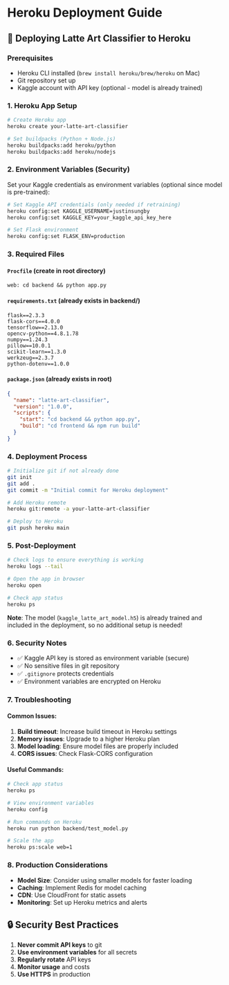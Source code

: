 # Heroku Deployment Guide

## 🚀 Deploying Latte Art Classifier to Heroku

### Prerequisites
- Heroku CLI installed (`brew install heroku/brew/heroku` on Mac)
- Git repository set up
- Kaggle account with API key (optional - model is already trained)

### 1. Heroku App Setup

```bash
# Create Heroku app
heroku create your-latte-art-classifier

# Set buildpacks (Python + Node.js)
heroku buildpacks:add heroku/python
heroku buildpacks:add heroku/nodejs
```

### 2. Environment Variables (Security)

Set your Kaggle credentials as environment variables (optional since model is pre-trained):

```bash
# Set Kaggle API credentials (only needed if retraining)
heroku config:set KAGGLE_USERNAME=justinsungby
heroku config:set KAGGLE_KEY=your_kaggle_api_key_here

# Set Flask environment
heroku config:set FLASK_ENV=production
```

### 3. Required Files

#### `Procfile` (create in root directory)
```
web: cd backend && python app.py
```

#### `requirements.txt` (already exists in backend/)
```
flask==2.3.3
flask-cors==4.0.0
tensorflow==2.13.0
opencv-python==4.8.1.78
numpy==1.24.3
pillow==10.0.1
scikit-learn==1.3.0
werkzeug==2.3.7
python-dotenv==1.0.0
```

#### `package.json` (already exists in root)
```json
{
  "name": "latte-art-classifier",
  "version": "1.0.0",
  "scripts": {
    "start": "cd backend && python app.py",
    "build": "cd frontend && npm run build"
  }
}
```

### 4. Deployment Process

```bash
# Initialize git if not already done
git init
git add .
git commit -m "Initial commit for Heroku deployment"

# Add Heroku remote
heroku git:remote -a your-latte-art-classifier

# Deploy to Heroku
git push heroku main
```

### 5. Post-Deployment

```bash
# Check logs to ensure everything is working
heroku logs --tail

# Open the app in browser
heroku open

# Check app status
heroku ps
```

**Note**: The model (`kaggle_latte_art_model.h5`) is already trained and included in the deployment, so no additional setup is needed!

### 6. Security Notes

- ✅ Kaggle API key is stored as environment variable (secure)
- ✅ No sensitive files in git repository
- ✅ `.gitignore` protects credentials
- ✅ Environment variables are encrypted on Heroku

### 7. Troubleshooting

#### Common Issues:

1. **Build timeout**: Increase build timeout in Heroku settings
2. **Memory issues**: Upgrade to a higher Heroku plan
3. **Model loading**: Ensure model files are properly included
4. **CORS issues**: Check Flask-CORS configuration

#### Useful Commands:

```bash
# Check app status
heroku ps

# View environment variables
heroku config

# Run commands on Heroku
heroku run python backend/test_model.py

# Scale the app
heroku ps:scale web=1
```

### 8. Production Considerations

- **Model Size**: Consider using smaller models for faster loading
- **Caching**: Implement Redis for model caching
- **CDN**: Use CloudFront for static assets
- **Monitoring**: Set up Heroku metrics and alerts

## 🔒 Security Best Practices

1. **Never commit API keys** to git
2. **Use environment variables** for all secrets
3. **Regularly rotate** API keys
4. **Monitor usage** and costs
5. **Use HTTPS** in production
